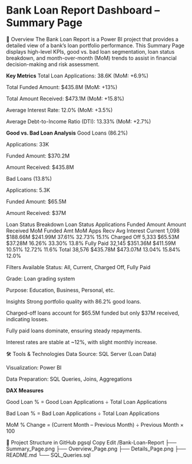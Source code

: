 # **Bank Loan Report Dashboard – Summary Page**
📌 Overview
The Bank Loan Report is a Power BI project that provides a detailed view of a bank’s loan portfolio performance.
This Summary Page displays high-level KPIs, good vs. bad loan segmentation, loan status breakdown, and month-over-month (MoM) trends to assist in financial decision-making and risk assessment.

**Key Metrics**
Total Loan Applications: 38.6K (MoM: +6.9%)

Total Funded Amount: $435.8M (MoM: +13%)

Total Amount Received: $473.1M (MoM: +15.8%)

Average Interest Rate: 12.0% (MoM: +3.5%)

Average Debt-to-Income Ratio (DTI): 13.33% (MoM: +2.7%)

**Good vs. Bad Loan Analysis**
Good Loans (86.2%)

Applications: 33K

Funded Amount: $370.2M

Amount Received: $435.8M

Bad Loans (13.8%)

Applications: 5.3K

Funded Amount: $65.5M

Amount Received: $37M

Loan Status Breakdown
Loan Status	Applications	Funded Amount	Amount Received	MoM Funded Amt	MoM Apps Recv	Avg Interest
Current	1,098	$188.66M	$241.99M	37.61%	32.73%	15.1%
Charged Off	5,333	$65.53M	$37.28M	16.26%	33.30%	13.8%
Fully Paid	32,145	$351.36M	$411.59M	10.51%	12.72%	11.6%
Total	38,576	$435.78M	$473.07M	13.04%	15.84%	12.0%

Filters Available
Status: All, Current, Charged Off, Fully Paid

Grade: Loan grading system

Purpose: Education, Business, Personal, etc.

Insights
Strong portfolio quality with 86.2% good loans.

Charged-off loans account for $65.5M funded but only $37M received, indicating losses.

Fully paid loans dominate, ensuring steady repayments.

Interest rates are stable at ~12%, with slight monthly increase.

🛠 Tools & Technologies
Data Source: SQL Server (Loan Data)

Visualization: Power BI

Data Preparation: SQL Queries, Joins, Aggregations

**DAX Measures**

Good Loan % = Good Loan Applications ÷ Total Loan Applications

Bad Loan % = Bad Loan Applications ÷ Total Loan Applications

MoM % Change = (Current Month – Previous Month) ÷ Previous Month × 100

📂 Project Structure in GitHub
pgsql
Copy
Edit
/Bank-Loan-Report
   ├── Summary_Page.png
   ├── Overview_Page.png
   ├── Details_Page.png
   ├── README.md
   └── SQL_Queries.sql
